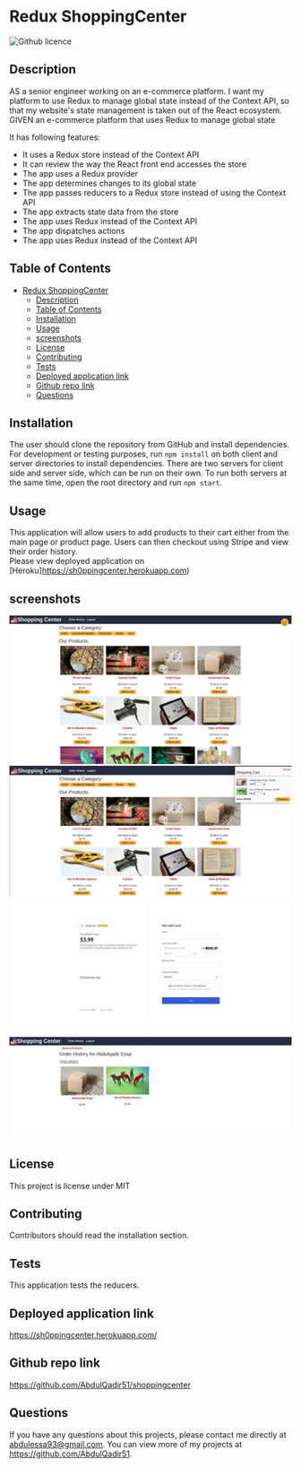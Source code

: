 # Redux ShoppingCenter

![Github licence](http://img.shields.io/badge/license-MIT-blue.svg)

## Description

AS a senior engineer working on an e-commerce platform. I want my platform to use Redux to manage global state instead of the Context API, so that my website's state management is taken out of the React ecosystem.
GIVEN an e-commerce platform that uses Redux to manage global state 

It has following features:

- It uses a Redux store instead of the Context API
- It can review the way the React front end accesses the store
- The app uses a Redux provider
- The app determines changes to its global state
- The app passes reducers to a Redux store instead of using the Context API
- The app extracts state data from the store
- The app uses Redux instead of the Context API
- The app dispatches actions
- The app uses Redux instead of the Context API


## Table of Contents
- [Redux ShoppingCenter](#redux-shoppingcenter)
  - [Description](#description)
  - [Table of Contents](#table-of-contents)
  - [Installation](#installation)
  - [Usage](#usage)
  - [screenshots](#screenshots)
  - [License](#license)
  - [Contributing](#contributing)
  - [Tests](#tests)
  - [Deployed application link](#deployed-application-link)
  - [Github repo link](#github-repo-link)
  - [Questions](#questions)

## Installation 
The user should clone the repository from GitHub and install dependencies. For development or testing purposes, run `npm install` on both client and server directories to install dependencies. There are two servers for client side and server side, which can be run on their own. To run both servers at the same time, open the root directory and run `npm start`.

## Usage 
This application will allow users to add products to their cart either from the main page or product page. Users can then checkout using Stripe and view their order history.<br>
Please view deployed application on [Heroku]https://sh0ppingcenter.herokuapp.com)<br>
## screenshots
![Homepage](client/public/screenshot.png)
![Add to cart](client/public/addtocart.png)
![Checkout through stripe](client/public/checkout.png)
![Order history](client/public/orderhistory.png)

## License 
This project is license under MIT

## Contributing 
Contributors should read the installation section. 

## Tests
This application tests the reducers. 

## Deployed application link
https://sh0ppingcenter.herokuapp.com/

## Github repo link
https://github.com/AbdulQadir51/shoppingcenter


## Questions
If you have any questions about this projects, please contact me directly at abdulessa93@gmail.com. You can view more of my projects at https://github.com/AbdulQadir51.
